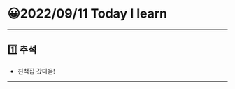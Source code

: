 # 😀2022/09/11 Today I learn
-------------------------
## 1️⃣ 추석
  * 친척집 갔다옴!
------------------------
